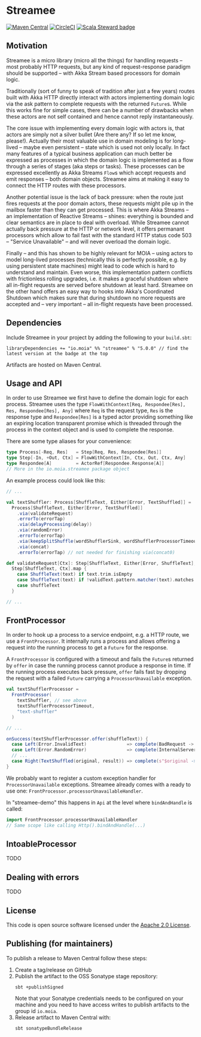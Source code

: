# Streamee #

[![Maven Central](https://img.shields.io/maven-central/v/io.moia/streamee_2.12.svg)](https://maven-badges.herokuapp.com/maven-central/io.moia/streamee_2.12)
[![CircleCI](https://circleci.com/gh/moia-dev/streamee/tree/master.svg?style=svg)](https://circleci.com/gh/moia-dev/streamee/tree/master)
[![Scala Steward badge](https://img.shields.io/badge/Scala_Steward-helping-blue.svg?style=flat&logo=data:image/png;base64,iVBORw0KGgoAAAANSUhEUgAAAA4AAAAQCAMAAAARSr4IAAAAVFBMVEUAAACHjojlOy5NWlrKzcYRKjGFjIbp293YycuLa3pYY2LSqql4f3pCUFTgSjNodYRmcXUsPD/NTTbjRS+2jomhgnzNc223cGvZS0HaSD0XLjbaSjElhIr+AAAAAXRSTlMAQObYZgAAAHlJREFUCNdNyosOwyAIhWHAQS1Vt7a77/3fcxxdmv0xwmckutAR1nkm4ggbyEcg/wWmlGLDAA3oL50xi6fk5ffZ3E2E3QfZDCcCN2YtbEWZt+Drc6u6rlqv7Uk0LdKqqr5rk2UCRXOk0vmQKGfc94nOJyQjouF9H/wCc9gECEYfONoAAAAASUVORK5CYII=)](https://scala-steward.org)

## Motivation

Streamee is a micro library (micro all the things) for handling requests – most probably HTTP
requests, but any kind of request-response paradigm should be supported – with Akka Stream based
processors for domain logic.

Traditionally (sort of funny to speak of tradition after just a few years) routes built with Akka
HTTP directly interact with actors implementing domain logic via the ask pattern to complete
requests with the returned `Future`s. While this works fine for simple cases, there can be a number
of drawbacks when these actors are not self contained and hence cannot reply instantaneously.

The core issue with implementing every domain logic with actors is, that actors are simply not a
silver bullet (Are there any? If so let me know, please!). Actually their most valuable use in
domain modeling is for long-lived – maybe even persistent – state which is used not only locally. In
fact many features of a typical business application can much better be expressed as processes in
which the domain logic is implemented as a flow through a series of stages (aka steps or tasks).
These processes can be expressed excellently as Akka Streams `Flow`s which accept requests and emit
responses – both domain objects. Streamee aims at making it easy to connect the HTTP routes with
these processors.

Another potential issue is the lack of back pressure: when the route just fires requests at the poor
domain actors, these requests might pile up in the mailbox faster than they can get processed. This
is where Akka Streams – an implementation of Reactive Streams – shines: everything is bounded and
clear semantics are in place to deal with overload. While Streamee cannot actually back pressure at
the HTTP or network level, it offers permanant processors which allow to fail fast with the standard
HTTP status code 503 – "Service Unavailable" – and will never overload the domain logic.

Finally – and this has shown to be highly relevant for MOIA – using actors to model long-lived
processes (technically this is perfectly possible, e.g. by using persistent state machines) might
lead to code which is hard to understand and maintain. Even worse, this implementation pattern
conflicts with frictionless rolling upgrades, i.e. it makes a graceful shutdown where all in-flight
requests are served before shutdown at least hard. Streamee on the other hand offers an easy way to
hooks into Akka's Coordinated Shutdown which makes sure that during shutdown no more requests are
accepted and – very important – all in-flight requests have been processed.

## Dependencies

Include Streamee in your project by adding the following to your `build.sbt`:

```
libraryDependencies += "io.moia" %% "streamee" % "5.0.0" // find the latest version at the badge at the top
```

Artifacts are hosted on Maven Central.

## Usage and API

In order to use Streamee we first have to define the domain logic for each process. Streamee uses
the type `FlowWithContext[Req, Respondee[Res], Res, Respondee[Res], Any]` where `Req` is the request
type, `Res` is the response type and `Respondee[Res]` is a typed actor providing something like an
expiring location transparent promise which is threaded through the process in the context object
and is used to complete the response.

There are some type aliases for your convenience:

``` scala
type Process[-Req, Res]   = Step[Req, Res, Respondee[Res]]
type Step[-In, +Out, Ctx] = FlowWithContext[In, Ctx, Out, Ctx, Any]
type Respondee[A]         = ActorRef[Respondee.Response[A]]
// More in the io.moia.streamee package object
```

An example process could look like this:

``` scala
// ...

val textShuffler: Process[ShuffleText, Either[Error, TextShuffled]] =
  Process[ShuffleText, Either[Error, TextShuffled]]
    .via(validateRequest)
    .errorTo(errorTap)
    .via(delayProcessing(delay))
    .via(randomError)
    .errorTo(errorTap)
    .via(keepSplitShuffle(wordShufflerSink, wordShufflerProcessorTimeout))
    .via(concat)
    .errorTo(errorTap) // not needed for finishing via(concat0)

def validateRequest[Ctx]: Step[ShuffleText, Either[Error, ShuffleText], Ctx] =
  Step[ShuffleText, Ctx].map {
    case ShuffleText(text) if text.trim.isEmpty                        => Left(Error.EmptyText)
    case ShuffleText(text) if !validText.pattern.matcher(text).matches => Left(Error.InvalidText)
    case shuffleText                                                   => Right(shuffleText)
  }

// ...
```

## FrontProcessor

In order to hook up a process to a service endpoint, e.g. a HTTP route, we use a `FrontProcessor`.
It internally runs a process and allows offering a request into the running process to get
a `Future` for the response.

A `FrontProcessor` is configured with a timeout and fails the `Future`s returned by `offer` in case
the running process cannot produce a response in time. If the running process executes back
pressure, `offer` fails fast by dropping the request with a failed `Future` carrying a
`ProcessorUnavailable` exception.

``` scala
val textShufflerProcessor =
  FrontProcessor(
    textShuffler, // see above
    textShufflerProcessorTimeout,
    "text-shuffler"
  )

// ...

onSuccess(textShufflerProcessor.offer(shuffleText)) {
  case Left(Error.InvalidText)               => complete(BadRequest -> "Invalid text!")
  case Left(Error.RandomError)               => complete(InternalServerError -> "Random error!")
  // ...
  case Right(TextShuffled(original, result)) => complete(s"$original -> $result")
}
```

We probably want to register a custom exception handler for `ProcessorUnavailable` exceptions.
Streamee already comes with a ready to use one: `FrontProcessor.processorUnavailableHandler`.

In "streamee-demo" this happens in `Api` at the level where `bindAndHandle` is called:

``` scala
import FrontProcessor.processorUnavailableHandler
// Same scope like calling Http().bindAndHandle(...)
```

## IntoableProcessor

TODO

## Dealing with errors

TODO

## License

This code is open source software licensed under the [Apache 2.0 License](http://www.apache.org/licenses/LICENSE-2.0.html).

## Publishing (for maintainers)

To publish a release to Maven Central follow these steps:

1. Create a tag/release on GitHub
2. Publish the artifact to the OSS Sonatype stage repository:
   ```
   sbt +publishSigned
   ```
   Note that your Sonatype credentials needs to be configured on your machine and you need to have access writes to publish artifacts to the group id `io.moia`.
3. Release artifact to Maven Central with:
   ```
   sbt sonatypeBundleRelease
   ```
